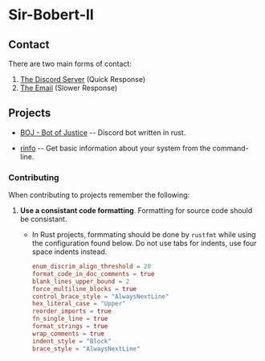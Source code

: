 # Sir-Bobert-II

<!--Please donate on LiberaPay to support the open-source products seen below.  
![Please Dontate on libera pay](https://img.shields.io/liberapay/receives/Sir-Bobert-II.svg?logo=liberapay)-->

## Contact

There are two main forms of contact:

1. [The Discord Server](discord.gg/m2v3MnrTKJ) (Quick Response)
2. [The Email](mailto:decator.c@proton.me) (Slower Response)

## Projects

- [BOJ - Bot of Justice](https://github.com/Sir-Bobert-II/BOR) -- Discord bot written in rust.

- [rinfo](https://github.com/Sir-Bobert-II/rinfo) -- Get basic information about your system from the command-line.

### Contributing

When contributing to projects remember the following:

1. **Use a consistant code formatting**. Formatting for source code should be consistant.
    - In Rust projects, formmating should be done by `rustfmt` while using the configuration found below.
      Do not use tabs for indents, use four space indents instead.

      ```toml
      enum_discrim_align_threshold = 20
      format_code_in_doc_comments = true
      blank_lines_upper_bound = 2 
      force_multiline_blocks = true
      control_brace_style = "AlwaysNextLine"
      hex_literal_case = "Upper"
      reorder_imports = true
      fn_single_line = true
      format_strings = true
      wrap_comments = true
      indent_style = "Block"
      brace_style = "AlwaysNextLine"
      ```

